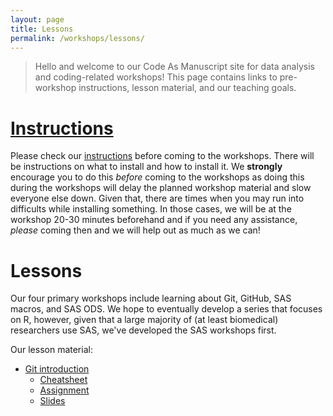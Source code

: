 ```yaml
---
layout: page
title: Lessons
permalink: /workshops/lessons/
---
```


> Hello and welcome to our Code As Manuscript site for data analysis
> and coding-related workshops!  This page contains links to
> pre-workshop instructions, lesson material, and our teaching goals.

# [Instructions](/lessons/instructions/index.html) #

Please check our [instructions](/lessons/instructions/index.html)
before coming to the workshops.  There will be instructions on what to
install and how to install it.  We **strongly** encourage you to do
this *before* coming to the workshops as doing this during the
workshops will delay the planned workshop material and slow everyone
else down.  Given that, there are times when you may run into
difficults while installing something.  In those cases, we will be at
the workshop 20-30 minutes beforehand and if you need any assistance,
*please* coming then and we will help out as much as we can!

# Lessons #

Our four primary workshops include learning about Git, GitHub, SAS
macros, and SAS ODS.  We hope to eventually develop a series that
focuses on R, however, given that a large majority of (at least
biomedical) researchers use SAS, we've developed the SAS workshops
first.

Our lesson material:

* [Git introduction](/lessons/git/index.html)
    * [Cheatsheet](/lessons/git/cheatsheet/index.html)
    * [Assignment](/lessons/git/assignment/index.html)
    * [Slides](/lessons/git/slides/index.html)
